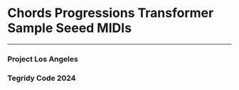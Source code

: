 # Chords Progressions Transformer Sample Seeed MIDIs

***

### Project Los Angeles
### Tegridy Code 2024

